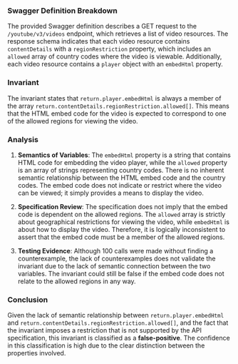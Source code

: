 ### Swagger Definition Breakdown
The provided Swagger definition describes a GET request to the `/youtube/v3/videos` endpoint, which retrieves a list of video resources. The response schema indicates that each video resource contains `contentDetails` with a `regionRestriction` property, which includes an `allowed` array of country codes where the video is viewable. Additionally, each video resource contains a `player` object with an `embedHtml` property.

### Invariant
The invariant states that `return.player.embedHtml` is always a member of the array `return.contentDetails.regionRestriction.allowed[]`. This means that the HTML embed code for the video is expected to correspond to one of the allowed regions for viewing the video.

### Analysis
1. **Semantics of Variables**: The `embedHtml` property is a string that contains HTML code for embedding the video player, while the `allowed` property is an array of strings representing country codes. There is no inherent semantic relationship between the HTML embed code and the country codes. The embed code does not indicate or restrict where the video can be viewed; it simply provides a means to display the video.

2. **Specification Review**: The specification does not imply that the embed code is dependent on the allowed regions. The `allowed` array is strictly about geographical restrictions for viewing the video, while `embedHtml` is about how to display the video. Therefore, it is logically inconsistent to assert that the embed code must be a member of the allowed regions.

3. **Testing Evidence**: Although 100 calls were made without finding a counterexample, the lack of counterexamples does not validate the invariant due to the lack of semantic connection between the two variables. The invariant could still be false if the embed code does not relate to the allowed regions in any way.

### Conclusion
Given the lack of semantic relationship between `return.player.embedHtml` and `return.contentDetails.regionRestriction.allowed[]`, and the fact that the invariant imposes a restriction that is not supported by the API specification, this invariant is classified as a **false-positive**. The confidence in this classification is high due to the clear distinction between the properties involved.
